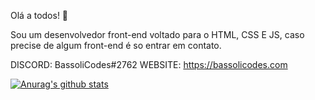 Olá a todos! 👋

Sou um desenvolvedor front-end voltado para o HTML, CSS E JS, caso precise de algum front-end é so entrar em contato.

DISCORD: BassoliCodes#2762
WEBSITE: https://bassolicodes.com

[![Anurag's github stats](https://github-readme-stats.vercel.app/api?username=BassoliCodes)](https://github.com/anuraghazra/github-readme-stats)

